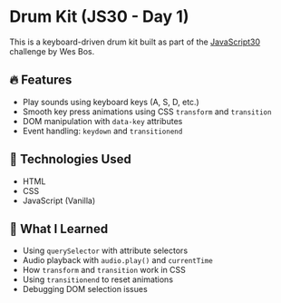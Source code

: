 # Drum Kit (JS30 - Day 1)

This is a keyboard-driven drum kit built as part of the [JavaScript30](https://javascript30.com) challenge by Wes Bos.

## 🔥 Features
- Play sounds using keyboard keys (A, S, D, etc.)
- Smooth key press animations using CSS `transform` and `transition`
- DOM manipulation with `data-key` attributes
- Event handling: `keydown` and `transitionend`

## 🚀 Technologies Used
- HTML
- CSS
- JavaScript (Vanilla)

## 🧠 What I Learned
- Using `querySelector` with attribute selectors
- Audio playback with `audio.play()` and `currentTime`
- How `transform` and `transition` work in CSS
- Using `transitionend` to reset animations
- Debugging DOM selection issues